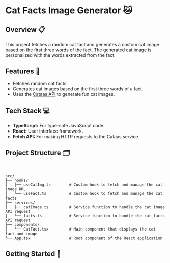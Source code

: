 # Cat Facts Image Generator 🐱

## Overview 📋

This project fetches a random cat fact and generates a custom cat image based on the first three words of the fact. The generated cat image is personalized with the words extracted from the fact.

## Features 🌟

- Fetches random cat facts.
- Generates cat images based on the first three words of a fact.
- Uses the [Cataas API](https://cataas.com) to generate fun cat images.

## Tech Stack 💻

- **TypeScript:** For type-safe JavaScript code.
- **React:** User interface framework.
- **Fetch API:** For making HTTP requests to the Cataas service.

## Project Structure 🗂️

```plaintext


src/
├── hooks/
│   ├── useCatImg.ts        # Custom hook to fetch and manage the cat image URL
│   └── useFact.ts          # Custom hook to fetch and manage the cat facts
├── services/
│   ├── catImage.ts         # Service function to handle the cat image API request
│   └── facts.ts            # Service function to handle the cat facts API request
├── components/
│   └── CatFact.tsx         # Main component that displays the cat fact and image
└── App.tsx                 # Root component of the React application

```

## Getting Started 🚀
